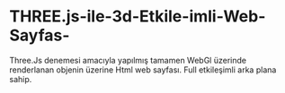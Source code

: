 # THREE.js-ile-3d-Etkile-imli-Web-Sayfas-
Three.Js denemesi amacıyla yapılmış tamamen WebGl üzerinde renderlanan objenin üzerine Html web sayfası. Full etkileşimli arka plana sahip. 

